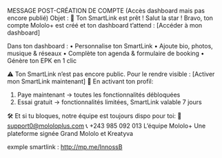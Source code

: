 MESSAGE POST-CRÉATION DE COMPTE (Accès dashboard mais pas encore publié)
Objet : 🔗 Ton SmartLink est prêt !
Salut la star !
Bravo, ton compte Mololo+ est créé et ton dashboard t’attend : [Accéder à mon dashboard]

Dans ton dashboard :
• Personnalise ton SmartLink
• Ajoute bio, photos, musique & réseaux
• Complète ton agenda & formulaire de booking
• Génère ton EPK en 1 clic

⚠ Ton SmartLink n’est pas encore public. Pour le rendre visible : [Activer mon SmartLink maintenant]
🚀 En activant ton profil:
1. Paye maintenant → toutes les fonctionnalités débloquées
2. Essai gratuit → fonctionnalités limitées, SmartLink valable 7 jours

🛠 Et si tu bloques, notre équipe est toujours dispo pour toi:
📩support0@mololoplus.com 
📞 +243 985 092 013
L’équipe Mololo+
Une plateforme signée Grand Mololo et Kreatyva


exmple smartlink : http://mp.me/InnossB
